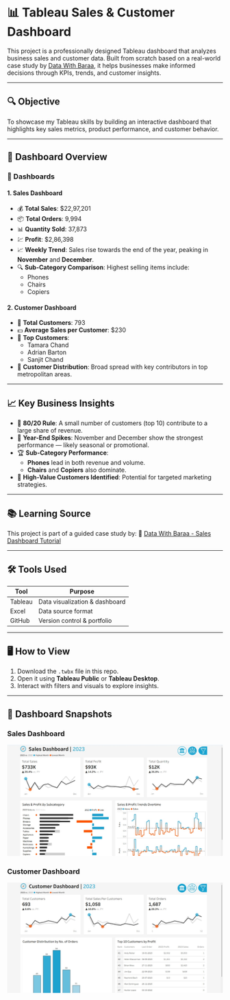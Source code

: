 # 📊 Tableau Sales & Customer Dashboard

This project is a professionally designed Tableau dashboard that analyzes business sales and customer data. Built from scratch based on a real-world case study by [Data With Baraa](https://www.datawithbaraa.com/tableau/tableau-sales-project-thank-you/), it helps businesses make informed decisions through KPIs, trends, and customer insights.

---

## 🔍 Objective

To showcase my Tableau skills by building an interactive dashboard that highlights key sales metrics, product performance, and customer behavior.

---

## 📁 Dashboard Overview

### 🧩 Dashboards

#### 1. **Sales Dashboard**
   - 💰 **Total Sales**: $22,97,201
   - 📦 **Total Orders**: 9,994
   - 📊 **Quantity Sold**: 37,873
   - 💹 **Profit**: $2,86,398
   - 📈 **Weekly Trend**: Sales rise towards the end of the year, peaking in **November** and **December**.
   - 🔍 **Sub-Category Comparison**: Highest selling items include:
     - Phones
     - Chairs
     - Copiers

#### 2. **Customer Dashboard**
   - 👥 **Total Customers**: 793
   - 💵 **Average Sales per Customer**: $230
   - 🌟 **Top Customers**:
     - Tamara Chand
     - Adrian Barton
     - Sanjit Chand
   - 📍 **Customer Distribution**: Broad spread with key contributors in top metropolitan areas.

---

## 📈 Key Business Insights

- 📌 **80/20 Rule**: A small number of customers (top 10) contribute to a large share of revenue.
- 📅 **Year-End Spikes**: November and December show the strongest performance — likely seasonal or promotional.
- 🏆 **Sub-Category Performance**:
  - **Phones** lead in both revenue and volume.
  - **Chairs** and **Copiers** also dominate.
- 🧭 **High-Value Customers Identified**: Potential for targeted marketing strategies.

---

## 📚 Learning Source

This project is part of a guided case study by:
🎥 [Data With Baraa - Sales Dashboard Tutorial](https://www.youtube.com/watch?v=dahrmqT5GD4)

---

## 🛠️ Tools Used

| Tool     | Purpose                        |
|----------|--------------------------------|
| Tableau  | Data visualization & dashboard |
| Excel    | Data source format             |
| GitHub   | Version control & portfolio    |

---

## 🖥️ How to View

1. Download the `.twbx` file in this repo.
2. Open it using **Tableau Public** or **Tableau Desktop**.
3. Interact with filters and visuals to explore insights.

---

## 📸 Dashboard Snapshots


### Sales Dashboard
![Sales Dashboard](https://github.com/PranavKamat/Sales-Dashboard/blob/main/Sales%20Dashboard.jpg?raw=true)

### Customer Dashboard
![Customer Dashboard](https://github.com/PranavKamat/Sales-Dashboard/blob/main/Customer%20Dashboard.jpg?raw=true)
